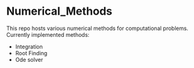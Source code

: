 # Numerical_Methods
This repo hosts various numerical methods for computational problems. 
Currently implemented methods:
- Integration
- Root Finding
- Ode solver
